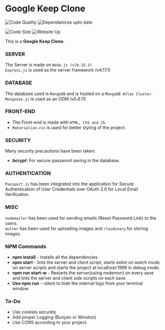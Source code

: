 # Google Keep Clone

<a><img alt="Code Quality" src="https://img.shields.io/badge/code%20quality-A-brightgreen"></a>
<a><img alt="Dependanices upto date" src="https://img.shields.io/david/Aayush-1999/Blogrite?label=dependencies"></a>
<!-- <a><img alt="GNU-v3" src="https://img.shields.io/badge/License-GPLv3-blue.svg"></a> -->
<a><img alt="Code Size" src="https://img.shields.io/badge/code%20size-110%20kB-orange"></a>
<a><img alt="Website Up" src="https://img.shields.io/website-up-down-green-red/http/shields.io.svg"></a>

This is a **Google Keep Clone**.

### SERVER

The Server is made on `Node.js (v10.15.3)`
<br/>
`Express.js` is used as the server framework (v4.17.1)

### DATABASE

The database used is `MongoDB` and is hosted on a `MongoDB Atlas Cluster`.
<br/>
`Mongoose.js` is used as an ODM (v5.6.11)

### FRONT-END

- The Front-end is made with `HTML, CSS and JS`.
- `Materialize.css` is used for better styling of the project.

### SECURITY

Many security precautions have been taken:
- ***bcrypt***: For secure password saving in the database.

### AUTHENTICATION

`Passport.js` has been integrated into the application for Secure Authentication of User Credentials over OAuth 2.0 for Local Email Verification.

### MISC

`nodemailer` has been used for sending emails (Reset Password Link) to the users.
<br/>
`multer` has been used for uploading images and `cloudinary` for storing images.


### NPM Commands
- **npm install** - installs all the dependencies
- **npm start** - lints the server and client script, starts eslint on watch mode on server scripts and starts the project at localhost:1998 in debug mode.
- **npm run start-w** - Restarts the server(using nodemon) on every save and lints the server and client side scripts on each save.
- **Use npm run** --silent <your-script> to hide the internal logs from your terminal window.


### To-Do

- Use cookies securely
- Add proper Logging (Bunyan or Winston)
- Use CORS according to your project.